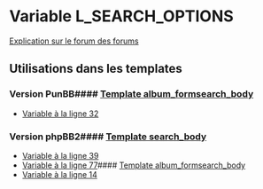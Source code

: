 # Variable L_SEARCH_OPTIONS
[Explication sur le forum des forums](http://forum.forumactif.com/t294113-listing-des-variables#L_SEARCH_OPTIONS)
## Utilisations dans les templates
### Version PunBB#### [Template album_formsearch_body](punbb/album_formsearch_body.md)
* [Variable à la ligne 32](../punbb/album_formsearch_body.tpl#L32)
### Version phpBB2#### [Template search_body](subsilver/search_body.md)
* [Variable à la ligne 39](../subsilver/search_body.tpl#L39)
* [Variable à la ligne 77](../subsilver/search_body.tpl#L77)#### [Template album_formsearch_body](subsilver/album_formsearch_body.md)
* [Variable à la ligne 14](../subsilver/album_formsearch_body.tpl#L14)